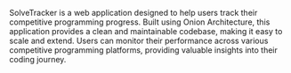 SolveTracker is a web application designed to help users track their competitive programming progress. Built using Onion Architecture, this application provides a clean and maintainable codebase, making it easy to scale and extend. Users can monitor their performance across various competitive programming platforms, providing valuable insights into their coding journey.

